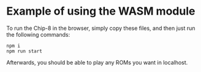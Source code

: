 # Example of using the WASM module

To run the Chip-8 in the browser, simply copy these files, and then just run the following commands:

``` npm i ```<br/>
``` npm run start ```

Afterwards, you should be able to play any ROMs you want in localhost.